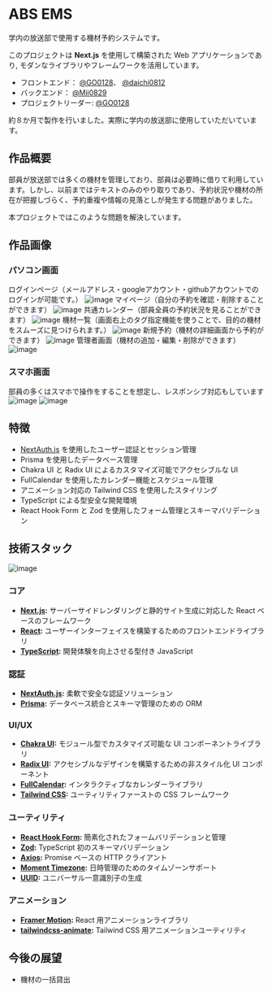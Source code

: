# ABS EMS
学内の放送部で使用する機材予約システムです。

このプロジェクトは **Next.js** を使用して構築された Web アプリケーションであり,
モダンなライブラリやフレームワークを活用しています。
- フロントエンド：
[@GO0128](https://github.com/GO0128)、
[@daichi0812](https://github.com/daichi0812)
- バックエンド：
[@Mii0829](https://github.com/Mii0829)
- プロジェクトリーダー: [@GO0128](https://github.com/GO0128)

約８か月で製作を行いました。実際に学内の放送部に使用していただいています。

## 作品概要
部員が放送部では多くの機材を管理しており、部員は必要時に借りて利用しています。しかし、以前まではテキストのみのやり取りであり、予約状況や機材の所在が把握しづらく、予約重複や情報の見落としが発生する問題がありました。

本プロジェクトではこのような問題を解決しています。


## 作品画像

### パソコン画面
ログインページ（メールアドレス・googleアカウント・githubアカウントでのログインが可能です。）
![image](public/readme/login.png)
マイページ（自分の予約を確認・削除することができます）
![image](public/readme/mypage.png)
共通カレンダー（部員全員の予約状況を見ることができます）
![image](public/readme/common_calender.png)
機材一覧（画面右上のタグ指定機能を使うことで、目的の機材をスムーズに見つけられます。）
![image](public/readme/new_list.png)
新規予約（機材の詳細画面から予約ができます）
![image](public/readme/new.png)
管理者画面（機材の追加・編集・削除ができます）
![image](public/readme/owner.png)


### スマホ画面
部員の多くはスマホで操作をすることを想定し、レスポンシブ対応もしています
![image](public/readme/smartphone2.png)
![image](public/readme/smartphone1.png)



## 特徴

- [NextAuth.js](https://next-auth.js.org/) を使用したユーザー認証とセッション管理
- Prisma を使用したデータベース管理
- Chakra UI と Radix UI によるカスタマイズ可能でアクセシブルな UI
- FullCalendar を使用したカレンダー機能とスケジュール管理
- アニメーション対応の Tailwind CSS を使用したスタイリング
- TypeScript による型安全な開発環境
- React Hook Form と Zod を使用したフォーム管理とスキーマバリデーション

## 技術スタック
![image](public/readme/stack.png)

### コア
- **[Next.js](https://nextjs.org/):** サーバーサイドレンダリングと静的サイト生成に対応した React ベースのフレームワーク
- **[React](https://reactjs.org/):** ユーザーインターフェイスを構築するためのフロントエンドライブラリ
- **[TypeScript](https://www.typescriptlang.org/):** 開発体験を向上させる型付き JavaScript

### 認証
- **[NextAuth.js](https://next-auth.js.org/):** 柔軟で安全な認証ソリューション
- **[Prisma](https://www.prisma.io/):** データベース統合とスキーマ管理のための ORM

### UI/UX
- **[Chakra UI](https://chakra-ui.com/):** モジュール型でカスタマイズ可能な UI コンポーネントライブラリ
- **[Radix UI](https://www.radix-ui.com/):** アクセシブルなデザインを構築するための非スタイル化 UI コンポーネント
- **[FullCalendar](https://fullcalendar.io/):** インタラクティブなカレンダーライブラリ
- **[Tailwind CSS](https://tailwindcss.com/):** ユーティリティファーストの CSS フレームワーク

### ユーティリティ
- **[React Hook Form](https://react-hook-form.com/):** 簡素化されたフォームバリデーションと管理
- **[Zod](https://zod.dev/):** TypeScript 初のスキーマバリデーション
- **[Axios](https://axios-http.com/):** Promise ベースの HTTP クライアント
- **[Moment Timezone](https://momentjs.com/timezone/):** 日時管理のためのタイムゾーンサポート
- **[UUID](https://www.npmjs.com/package/uuid):** ユニバーサル一意識別子の生成

### アニメーション
- **[Framer Motion](https://www.framer.com/motion/):** React 用アニメーションライブラリ
- **[tailwindcss-animate](https://github.com/tailwindlabs/tailwindcss-animate):** Tailwind CSS 用アニメーションユーティリティ



## 今後の展望
- 機材の一括貸出

